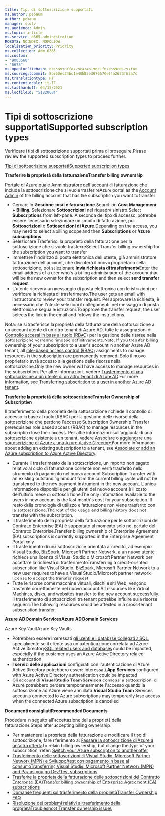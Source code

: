 ```yaml
---
title: Tipi di sottoscrizione supportati
ms.author: pebaum
author: pebaum
manager: scotv
ms.audience: Admin
ms.topic: article
ms.service: o365-administration
ROBOTS: NOINDEX, NOFOLLOW
localization_priority: Priority
ms.collection: Adm_O365
ms.custom:
- "9003560"
- "6675"
ms.openlocfilehash: dcf5855bff8725ea746196c1f07d689ce1797f8c
ms.sourcegitcommit: 8bc60ec34bc1e40685e3976576e04a2623f63a7c
ms.translationtype: HT
ms.contentlocale: it-IT
ms.lasthandoff: 04/15/2021
ms.locfileid: "51820686"
---
```

# <a name="supported-subscription-types"></a><span data-ttu-id="a4b54-102">Tipi di sottoscrizione supportati</span><span class="sxs-lookup"><span data-stu-id="a4b54-102">Supported subscription types</span></span>

<span data-ttu-id="a4b54-103">Verificare i tipi di sottoscrizione supportati prima di proseguire.</span><span class="sxs-lookup"><span data-stu-id="a4b54-103">Please review the supported subscription types to proceed further.</span></span>

[<span data-ttu-id="a4b54-104">Tipi di sottoscrizione supportati</span><span class="sxs-lookup"><span data-stu-id="a4b54-104">Supported subscription types</span></span>](https://docs.microsoft.com/azure/billing/billing-subscription-transfer?WT.mc_id=Portal-Microsoft_Azure_Support#supported-subscription-types)

<span data-ttu-id="a4b54-105">**Trasferire la proprietà della fatturazione**</span><span class="sxs-lookup"><span data-stu-id="a4b54-105">**Transfer billing ownership**</span></span>

<span data-ttu-id="a4b54-106">Portale di Azure quale [Amministratore dell'account](https://ms.portal.azure.com/) di fatturazione che include la sottoscrizione che si vuole trasferire</span><span class="sxs-lookup"><span data-stu-id="a4b54-106">Azure portal as the [Account Admin](https://ms.portal.azure.com/) of the billing account that has the subscription you want to transfer</span></span>

- <span data-ttu-id="a4b54-107">Cercare in **Gestione costi e fatturazione**.</span><span class="sxs-lookup"><span data-stu-id="a4b54-107">Search on **Cost Management + Billing**.</span></span> <span data-ttu-id="a4b54-108">Selezionare **Sottoscrizioni** nel riquadro sinistro.</span><span class="sxs-lookup"><span data-stu-id="a4b54-108">Select **Subscriptions** from left-pane.</span></span> <span data-ttu-id="a4b54-109">A seconda del tipo di accesso, potrebbe essere necessario selezionare un ambito di fatturazione, poi **Sottoscrizioni** o **Sottoscrizioni di Azure**.</span><span class="sxs-lookup"><span data-stu-id="a4b54-109">Depending on the access, you may need to select a billing scope and then **Subscriptions** or **Azure subscriptions**.</span></span>
- <span data-ttu-id="a4b54-110">Selezionare Trasferisci la proprietà della fatturazione per la sottoscrizione che si vuole trasferire</span><span class="sxs-lookup"><span data-stu-id="a4b54-110">Select Transfer billing ownership for the subscription you want to transfer</span></span>
- <span data-ttu-id="a4b54-111">Immettere l'indirizzo di posta elettronica dell'utente, già amministratore fatturazione dell'account, che diventerà il nuovo proprietario della sottoscrizione, poi selezionare **Invia richiesta di trasferimento**</span><span class="sxs-lookup"><span data-stu-id="a4b54-111">Enter the email address of a user who's a billing administrator of the account that will be the new owner for the subscription and then select **send transfer request**</span></span>
- <span data-ttu-id="a4b54-112">L'utente riceverà un messaggio di posta elettronica con le istruzioni per verificare la richiesta di trasferimento.</span><span class="sxs-lookup"><span data-stu-id="a4b54-112">The user gets an email with instructions to review your transfer request.</span></span> <span data-ttu-id="a4b54-113">Per approvare la richiesta, è necessario che l'utente selezioni il collegamento nel messaggio di posta elettronica e segua le istruzioni.</span><span class="sxs-lookup"><span data-stu-id="a4b54-113">To approve the transfer request, the user selects the link in the email and follows the instructions.</span></span>

<span data-ttu-id="a4b54-114">Nota: se si trasferisce la proprietà della fatturazione della sottoscrizione a un account utente di un altro tenant di Azure AD, tutte le assegnazioni di [Controllo accessi in base al ruolo (RBAC)](https://docs.microsoft.com/azure/role-based-access-control/overview?WT.mc_id=Portal-Microsoft_Azure_Support) per la gestione delle risorse nella sottoscrizione verranno rimosse definitivamente.</span><span class="sxs-lookup"><span data-stu-id="a4b54-114">Note: If you transfer billing ownership of your subscription to a user's account in another Azure AD tenant, all [role-based access control (RBAC)](https://docs.microsoft.com/azure/role-based-access-control/overview?WT.mc_id=Portal-Microsoft_Azure_Support) assignments to manage resources in the subscription are permanently removed.</span></span> <span data-ttu-id="a4b54-115">Solo il nuovo proprietario avrà accesso alla gestione delle risorse nella sottoscrizione.</span><span class="sxs-lookup"><span data-stu-id="a4b54-115">Only the new owner will have access to manage resources in the subscription.</span></span> <span data-ttu-id="a4b54-116">Per altre informazioni, vedere [Trasferimento di una sottoscrizione a un utente di un altro tenant di Azure AD](https://docs.microsoft.com/azure/active-directory/managed-identities-azure-resources/known-issues?WT.mc_id=Portal-Microsoft_Azure_Support).</span><span class="sxs-lookup"><span data-stu-id="a4b54-116">For more information, see [Transferring subscription to a user in another Azure AD tenant](https://docs.microsoft.com/azure/active-directory/managed-identities-azure-resources/known-issues?WT.mc_id=Portal-Microsoft_Azure_Support).</span></span>

<span data-ttu-id="a4b54-117">**Trasferire la proprietà della sottoscrizione**</span><span class="sxs-lookup"><span data-stu-id="a4b54-117">**Transfer Ownership of Subscription**</span></span>

<span data-ttu-id="a4b54-118">Il trasferimento della proprietà della sottoscrizione richiede il controllo di accesso in base al ruolo (RBAC) per la gestione delle risorse della sottoscrizione che perdono l'accesso.</span><span class="sxs-lookup"><span data-stu-id="a4b54-118">Subscription Ownership Transfer prerequisites role based access (RBAC) to manage resources in the subscription lose their access.</span></span> <span data-ttu-id="a4b54-119">Per altre informazioni sull'aggiunta di una sottoscrizione esistente a un tenant, vedere[ Associare o aggiungere una sottoscrizione di Azure a una Azure Active Directory](https://docs.microsoft.com/azure/active-directory/fundamentals/active-directory-how-subscriptions-associated-directory?WT.mc_id=Portal-Microsoft_Azure_Support).</span><span class="sxs-lookup"><span data-stu-id="a4b54-119">For more information about adding an existing subscription to a tenant, see [Associate or add an Azure subscription to Azure Active Directory](https://docs.microsoft.com/azure/active-directory/fundamentals/active-directory-how-subscriptions-associated-directory?WT.mc_id=Portal-Microsoft_Azure_Support).</span></span>

- <span data-ttu-id="a4b54-120">Durante il trasferimento della sottoscrizione, un importo non pagato relativo al ciclo di fatturazione corrente non verrà trasferito nello strumento di pagamento nel nuovo account.</span><span class="sxs-lookup"><span data-stu-id="a4b54-120">Subscription Transfer with an existing outstanding amount from the current billing cycle will not be transferred to the new payment instrument in the new account.</span></span> <span data-ttu-id="a4b54-121">L'unica informazione disponibile per gli utenti del nuovo account è il costo dell'ultimo mese di sottoscrizione.</span><span class="sxs-lookup"><span data-stu-id="a4b54-121">The only information available to the users in new account is the last month's cost for your subscription.</span></span> <span data-ttu-id="a4b54-122">Il resto della cronologia di utilizzo e fatturazione non viene trasferito con la sottoscrizione.</span><span class="sxs-lookup"><span data-stu-id="a4b54-122">The rest of the usage and billing history does not transfer with the subscription.</span></span>
- <span data-ttu-id="a4b54-123">Il trasferimento della proprietà della fatturazione per le sottoscrizioni del Contratto Enterprise (EA) è supportato al momento solo nel portale del Contratto Enterprise.</span><span class="sxs-lookup"><span data-stu-id="a4b54-123">Transfer billing ownership of Enterprise Agreement (EA) subscriptions is currently supported in the Enterprise Agreement Portal only</span></span>
- <span data-ttu-id="a4b54-124">Il trasferimento di una sottoscrizione orientata al credito, ad esempio Visual Studio, BizSpark, Microsoft Partner Network, a un nuovo utente richiede una licenza di Visual Studio o Microsoft Partner Network per accettare la richiesta di trasferimento</span><span class="sxs-lookup"><span data-stu-id="a4b54-124">Transferring a credit-oriented subscription like Visual Studio, BizSpark, Microsoft Partner Network to a new user requires to have a Visual Studio/Microsoft partner network license to accept the transfer request</span></span>
- <span data-ttu-id="a4b54-125">Tutte le risorse come macchine virtuali, dischi e siti Web, vengono trasferite correttamente nel nuovo account.</span><span class="sxs-lookup"><span data-stu-id="a4b54-125">All resources like Virtual Machines, disks, and websites transfer to the new account successfully.</span></span> <span data-ttu-id="a4b54-126">Il trasferimento di sottoscrizioni tra tenant potrebbe influire sulla risorse seguenti:</span><span class="sxs-lookup"><span data-stu-id="a4b54-126">The following resources could be affected in a cross-tenant subscription transfer:</span></span>

<span data-ttu-id="a4b54-127">**Azure AD Domain Services**</span><span class="sxs-lookup"><span data-stu-id="a4b54-127">**Azure AD Domain Services**</span></span>

<span data-ttu-id="a4b54-128">Azure Key Vault</span><span class="sxs-lookup"><span data-stu-id="a4b54-128">Azure Key Vaults</span></span>

- <span data-ttu-id="a4b54-129">Potrebbero essere interessati [gli utenti e i database collegati a SQL](https://docs.microsoft.com/azure/sql-database/sql-database-aad-authentication-configure?WT.mc_id=Portal-Microsoft_Azure_Support), specialmente se il cliente usa un'autenticazione correlata ad Azure Active Directory</span><span class="sxs-lookup"><span data-stu-id="a4b54-129">[SQL related users and databases](https://docs.microsoft.com/azure/sql-database/sql-database-aad-authentication-configure?WT.mc_id=Portal-Microsoft_Azure_Support) could be impacted, especially if the customer uses an Azure Active Directory related authentication</span></span>
- <span data-ttu-id="a4b54-130">**I servizi delle applicazioni** configurati con l'autenticazione di Azure Active Directory potrebbero essere interessati.</span><span class="sxs-lookup"><span data-stu-id="a4b54-130">**App Services** configured with Azure Active Directory authentication could be impacted</span></span>
- <span data-ttu-id="a4b54-131">Gli account di **Visual Studio Team Services** connessi a sottoscrizioni di Azure potrebbero perdere temporaneamente l'accesso quando la sottoscrizione ad Azure viene annullata.</span><span class="sxs-lookup"><span data-stu-id="a4b54-131">**Visual Studio Team** Services accounts connected to Azure subscriptions may temporarily lose access when the connected Azure subscription is cancelled</span></span>

<span data-ttu-id="a4b54-132">**Documenti consigliati**</span><span class="sxs-lookup"><span data-stu-id="a4b54-132">**Recommended Documents**</span></span>

<span data-ttu-id="a4b54-133">Procedura in seguito all'accettazione della proprietà della fatturazione:</span><span class="sxs-lookup"><span data-stu-id="a4b54-133">Steps after accepting billing ownership:</span></span>

- <span data-ttu-id="a4b54-134">Per mantenere la proprietà della fatturazione e modificare il tipo di sottoscrizione, fare riferimento a: [Passare la sottoscrizione di Azure a un'altra offerta](https://docs.microsoft.com/azure/billing/billing-how-to-switch-azure-offer?WT.mc_id=Portal-Microsoft_Azure_Support)</span><span class="sxs-lookup"><span data-stu-id="a4b54-134">To retain billing ownership, but change the type of your subscription, refer: [Switch your Azure subscription to another offer](https://docs.microsoft.com/azure/billing/billing-how-to-switch-azure-offer?WT.mc_id=Portal-Microsoft_Azure_Support)</span></span>
- [<span data-ttu-id="a4b54-135">Trasferimento delle sottoscrizioni di Visual Studio, Microsoft Partner Network (MPN) e Sviluppo/test con pagamento in base al consumo</span><span class="sxs-lookup"><span data-stu-id="a4b54-135">Transferring Visual Studio, Microsoft Partner Network (MPN) and Pay as you go Dev/Test subscriptions</span></span>](https://docs.microsoft.com/azure/billing/billing-subscription-transfer?WT.mc_id=Portal-Microsoft_Azure_Support#transferring-visual-studio-microsoft-partner-network-mpn-and-pay-as-you-go-devtest-subscriptions)
- [<span data-ttu-id="a4b54-136">Trasferire la proprietà della fatturazione delle sottoscrizioni del Contratto Enterprise (EA)</span><span class="sxs-lookup"><span data-stu-id="a4b54-136">Transfer billing ownership of Enterprise Agreement (EA) subscriptions</span></span>](https://docs.microsoft.com/azure/billing/billing-subscription-transfer?WT.mc_id=Portal-Microsoft_Azure_Support#transfer-billing-ownership-of-enterprise-agreement-ea-subscriptions)
- [<span data-ttu-id="a4b54-137">Domande frequenti sul trasferimento della proprietà</span><span class="sxs-lookup"><span data-stu-id="a4b54-137">Transfer Ownership FAQ</span></span>](https://docs.microsoft.com/azure/billing/billing-subscription-transfer?WT.mc_id=Portal-Microsoft_Azure_Support#frequently-asked-questions-faq-for-senders)
- [<span data-ttu-id="a4b54-138">Risoluzione dei problemi relativi al trasferimento della proprietà</span><span class="sxs-lookup"><span data-stu-id="a4b54-138">Troubleshoot Transfer ownership issues</span></span>](https://docs.microsoft.com/azure/billing/billing-subscription-transfer?WT.mc_id=Portal-Microsoft_Azure_Support#troubleshooting)